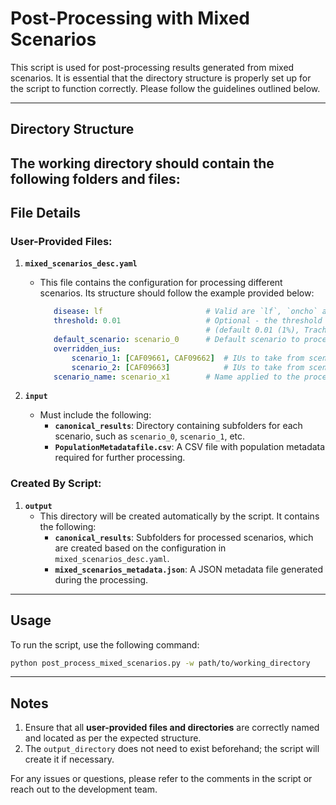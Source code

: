 # Post-Processing with Mixed Scenarios

This script is used for post-processing results generated from mixed scenarios. It is essential that
the directory structure is properly set up for the script to function correctly. Please follow the
guidelines outlined below.

---

## Directory Structure

The working directory should contain the following folders and files:
---

## File Details

### User-Provided Files:

1. **`mixed_scenarios_desc.yaml`**
    - This file contains the configuration for processing different scenarios. Its structure should
      follow the example provided below:
        ```yaml
           disease: lf                       # Valid are `lf`, `oncho` and `trachoma`
           threshold: 0.01                   # Optional - the threshold that counts as elimination 
                                             # (default 0.01 (1%), Trachoma should use 0.05 (5%))
           default_scenario: scenario_0      # Default scenario to process results from
           overridden_ius:
               scenario_1: [CAF09661, CAF09662]  # IUs to take from scenario_1
               scenario_2: [CAF09663]            # IUs to take from scenario_2
           scenario_name: scenario_x1        # Name applied to the processed scenario set
        ```


2. **`input`**
    - Must include the following:
        - **`canonical_results`**: Directory containing subfolders for each scenario, such as
          `scenario_0`, `scenario_1`, etc.
        - **`PopulationMetadatafile.csv`**: A CSV file with population metadata required for further
          processing.

### Created By Script:

1. **`output`**
    - This directory will be created automatically by the script. It contains the following:
        - **`canonical_results`**: Subfolders for processed scenarios, which are created based on
          the configuration in `mixed_scenarios_desc.yaml`.
        - **`mixed_scenarios_metadata.json`**: A JSON metadata file generated during the processing.

---

## Usage

To run the script, use the following command:

```bash
python post_process_mixed_scenarios.py -w path/to/working_directory
```

---

## Notes

1. Ensure that all **user-provided files and directories** are correctly named and located as per
   the expected structure.
2. The `output_directory` does not need to exist beforehand; the script will create it if necessary.

For any issues or questions, please refer to the comments in the script or reach out to the
development team.
